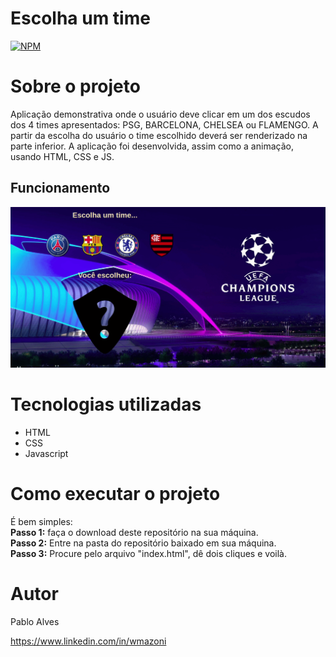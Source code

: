 # Escolha um time
[![NPM](https://img.shields.io/npm/l/react)](https://github.com/neliocursos/exemplo-readme/blob/main/LICENSE) 

# Sobre o projeto

Aplicação demonstrativa onde o usuário deve clicar em um dos escudos dos 4 times apresentados: PSG, BARCELONA, CHELSEA ou FLAMENGO. A partir da escolha do usuário o time escolhido deverá ser renderizado na parte inferior. A aplicação foi desenvolvida, assim como a animação, usando HTML, CSS e JS.

## Funcionamento
![Web 1](https://github.com/pabloalvesdev/Manipulando_a_DOM_com_js/blob/master/assets/first.gif)

# Tecnologias utilizadas
- HTML
- CSS
- Javascript

# Como executar o projeto
É bem simples:<br />
**Passo 1:** faça o download deste repositório na sua máquina.<br />
**Passo 2:** Entre na pasta do repositório baixado em sua máquina.<br />
**Passo 3:** Procure pelo arquivo "index.html", dê dois cliques e voilà.<br />

# Autor

Pablo Alves

https://www.linkedin.com/in/wmazoni

